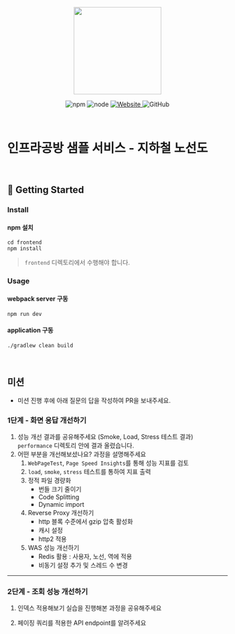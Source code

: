 <p align="center">
    <img width="200px;" src="https://raw.githubusercontent.com/woowacourse/atdd-subway-admin-frontend/master/images/main_logo.png"/>
</p>
<p align="center">
  <img alt="npm" src="https://img.shields.io/badge/npm-%3E%3D%205.5.0-blue">
  <img alt="node" src="https://img.shields.io/badge/node-%3E%3D%209.3.0-blue">
  <a href="https://edu.nextstep.camp/c/R89PYi5H" alt="nextstep atdd">
    <img alt="Website" src="https://img.shields.io/website?url=https%3A%2F%2Fedu.nextstep.camp%2Fc%2FR89PYi5H">
  </a>
  <img alt="GitHub" src="https://img.shields.io/github/license/next-step/atdd-subway-service">
</p>

<br>

# 인프라공방 샘플 서비스 - 지하철 노선도

<br>

## 🚀 Getting Started

### Install
#### npm 설치
```
cd frontend
npm install
```
> `frontend` 디렉토리에서 수행해야 합니다.

### Usage
#### webpack server 구동
```
npm run dev
```
#### application 구동
```
./gradlew clean build
```
<br>

## 미션

* 미션 진행 후에 아래 질문의 답을 작성하여 PR을 보내주세요.

### 1단계 - 화면 응답 개선하기
1. 성능 개선 결과를 공유해주세요 (Smoke, Load, Stress 테스트 결과)
    `performance` 디렉토리 안에 결과 올렸습니다. 
2. 어떤 부분을 개선해보셨나요? 과정을 설명해주세요
    1. `WebPageTest`, `Page Speed Insights`를 통해 성능 지표를 검토
    2. `load`, `smoke`, `stress` 테스트를 통하여 지표 출력
    3. 정적 파일 경량화
        - 번들 크기 줄이기
        - Code Splitting
        - Dynamic import
    4. Reverse Proxy 개선하기
        - http 블록 수준에서 gzip 압축 활성화
        - 캐시 설정
        - http2 적용
    5. WAS 성능 개선하기
        - Redis 활용 : 사용자, 노선, 역에 적용
        - 비동기 설정 추가 및 스레드 수 변경
        
---

### 2단계 - 조회 성능 개선하기
1. 인덱스 적용해보기 실습을 진행해본 과정을 공유해주세요

2. 페이징 쿼리를 적용한 API endpoint를 알려주세요


